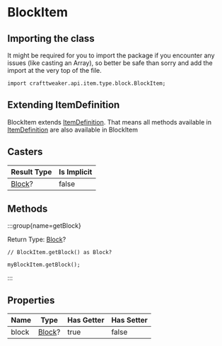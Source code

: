 # BlockItem

## Importing the class

It might be required for you to import the package if you encounter any issues (like casting an Array), so better be safe than sorry and add the import at the very top of the file.
```zenscript
import crafttweaker.api.item.type.block.BlockItem;
```


## Extending ItemDefinition

BlockItem extends [ItemDefinition](/vanilla/api/item/ItemDefinition). That means all methods available in [ItemDefinition](/vanilla/api/item/ItemDefinition) are also available in BlockItem

## Casters

|            Result Type             | Is Implicit |
|------------------------------------|-------------|
| [Block](/vanilla/api/block/Block)? | false       |

## Methods

:::group{name=getBlock}

Return Type: [Block](/vanilla/api/block/Block)?

```zenscript
// BlockItem.getBlock() as Block?

myBlockItem.getBlock();
```

:::


## Properties

| Name  |                Type                | Has Getter | Has Setter |
|-------|------------------------------------|------------|------------|
| block | [Block](/vanilla/api/block/Block)? | true       | false      |

